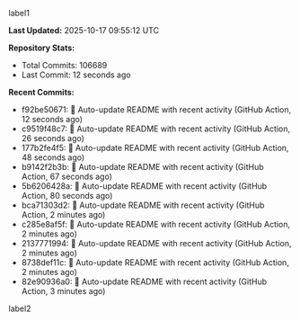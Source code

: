 
label1 
<!-- ACTIVITY_START -->
**Last Updated:** 2025-10-17 09:55:12 UTC

**Repository Stats:**
- Total Commits: 106689
- Last Commit: 12 seconds ago

**Recent Commits:**
- f92be50671: 🤖 Auto-update README with recent activity (GitHub Action, 12 seconds ago)
- c9519f48c7: 🤖 Auto-update README with recent activity (GitHub Action, 26 seconds ago)
- 177b2fe4f5: 🤖 Auto-update README with recent activity (GitHub Action, 48 seconds ago)
- b9142f2b3b: 🤖 Auto-update README with recent activity (GitHub Action, 67 seconds ago)
- 5b6206428a: 🤖 Auto-update README with recent activity (GitHub Action, 80 seconds ago)
- bca71303d2: 🤖 Auto-update README with recent activity (GitHub Action, 2 minutes ago)
- c285e8af5f: 🤖 Auto-update README with recent activity (GitHub Action, 2 minutes ago)
- 2137771994: 🤖 Auto-update README with recent activity (GitHub Action, 2 minutes ago)
- 8738def11c: 🤖 Auto-update README with recent activity (GitHub Action, 2 minutes ago)
- 82e90936a0: 🤖 Auto-update README with recent activity (GitHub Action, 3 minutes ago)
<!-- ACTIVITY_END -->

label2
